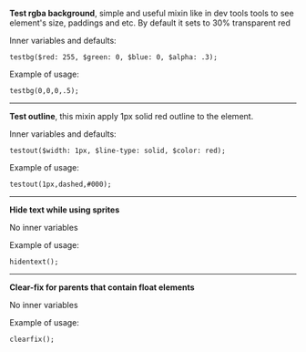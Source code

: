 **Test rgba background**, simple and useful mixin like in dev tools tools to see element's size, paddings and etc. By default it sets to 30% transparent red

Inner variables and defaults:
```stylus
testbg($red: 255, $green: 0, $blue: 0, $alpha: .3);
```
Example of usage: 
```stylus
testbg(0,0,0,.5);
```
---
**Test outline**, this mixin apply 1px solid red outline to the element.

Inner variables and defaults: 
```stylus
testout($width: 1px, $line-type: solid, $color: red);
```
Example of usage: 
```stylus
testout(1px,dashed,#000);
```
---
**Hide text while using sprites**

No inner variables

Example of usage: 
```stylus
hidentext();
```
---
**Clear-fix for parents that contain float elements**

No inner variables

Example of usage: 
```stylus
clearfix();
```